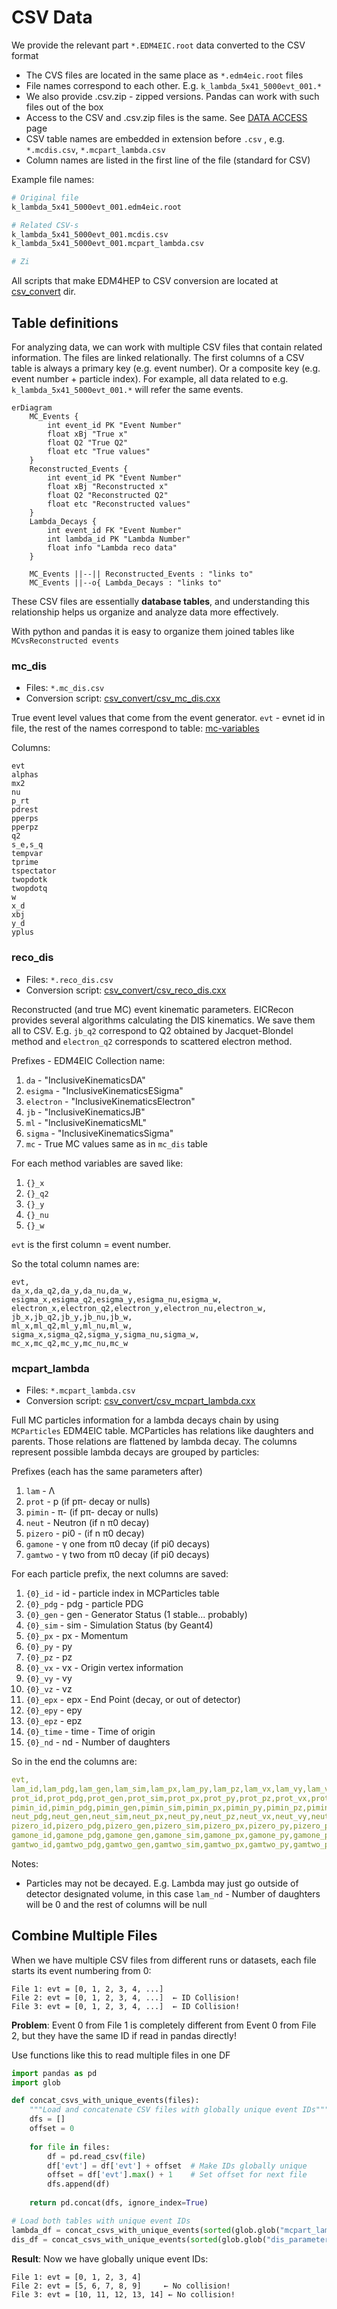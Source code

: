 # CSV Data

We provide the relevant part `*.EDM4EIC.root` data converted to the CSV format 

- The CVS files are located in the same place as `*.edm4eic.root` files
- File names correspond to each other. E.g. `k_lambda_5x41_5000evt_001.*`
- We also provide .csv.zip - zipped versions. Pandas can work with such files out of the box
- Access to the CSV and .csv.zip files is the same. See [DATA ACCESS](data) page
- CSV table names are embedded in extension before `.csv` , 
  e.g. `*.mcdis.csv`, `*.mcpart_lambda.csv`
- Column names are listed in the first line of the file (standard for CSV)

Example file names: 

```bash
# Original file
k_lambda_5x41_5000evt_001.edm4eic.root

# Related CSV-s
k_lambda_5x41_5000evt_001.mcdis.csv
k_lambda_5x41_5000evt_001.mcpart_lambda.csv

# Zi
```

All scripts that make EDM4HEP to CSV conversion are located at 
[csv_convert](https://github.com/JeffersonLab/meson-structure/tree/main/csv_convert) dir.

## Table definitions
 
For analyzing data, we can work with multiple CSV files that contain related information.
The files are linked relationally. The first columns of a CSV table is always 
a primary key (e.g. event number). Or a composite key (e.g. event number + particle index). 
For example, all data related to e.g. `k_lambda_5x41_5000evt_001.*` 
will refer the same events. 

```mermaid
erDiagram
    MC_Events {
        int event_id PK "Event Number"
        float xBj "True x"
        float Q2 "True Q2"
        float etc "True values"
    }
    Reconstructed_Events {
        int event_id PK "Event Number"
        float xBj "Reconstructed x"
        float Q2 "Reconstructed Q2"
        float etc "Reconstructed values"
    }
    Lambda_Decays {
        int event_id FK "Event Number"
        int lambda_id PK "Lambda Number"
        float info "Lambda reco data"
    }

    MC_Events ||--|| Reconstructed_Events : "links to"
    MC_Events ||--o{ Lambda_Decays : "links to"
```
These CSV files are essentially **database tables**, 
and understanding this relationship helps us organize and analyze data more effectively.

With python and pandas it is easy to organize them joined tables like 
`MCvsReconstructed events`

### mc_dis

- Files: `*.mc_dis.csv`
- Conversion script: [csv_convert/csv_mc_dis.cxx](https://github.com/JeffersonLab/meson-structure/blob/main/csv_convert/csv_mc_dis.cxx)

True event level values that come from the event generator.
`evt` - evnet id in file, the rest of the names correspond to table: 
[mc-variables](mc-variables)

Columns: 

```
evt
alphas
mx2
nu
p_rt
pdrest
pperps
pperpz
q2
s_e,s_q
tempvar
tprime
tspectator
twopdotk
twopdotq
w
x_d
xbj
y_d
yplus
```

### reco_dis

- Files: `*.reco_dis.csv`
- Conversion script: [csv_convert/csv_reco_dis.cxx](https://github.com/JeffersonLab/meson-structure/blob/main/csv_convert/csv_reco_dis.cxx)

Reconstructed (and true MC) event kinematic parameters. 
EICRecon provides several algorithms calculating the DIS kinematics. 
We save them all to CSV. E.g. `jb_q2` correspond to Q2 obtained by Jacquet-Blondel method
and `electron_q2` corresponds to scattered electron method. 

Prefixes - EDM4EIC Collection name: 

1. `da`       - "InclusiveKinematicsDA"
2. `esigma`   - "InclusiveKinematicsESigma"
3. `electron` - "InclusiveKinematicsElectron"
4. `jb`       - "InclusiveKinematicsJB"
5. `ml`       - "InclusiveKinematicsML"
6. `sigma`    - "InclusiveKinematicsSigma"
7. `mc`       - True MC values same as in `mc_dis` table

For each method variables are saved like: 

1. `{}_x`
2. `{}_q2`
3. `{}_y`
4. `{}_nu`
5. `{}_w`

`evt` is the first column = event number. 

So the total column names are:

```
evt,
da_x,da_q2,da_y,da_nu,da_w,
esigma_x,esigma_q2,esigma_y,esigma_nu,esigma_w,
electron_x,electron_q2,electron_y,electron_nu,electron_w,
jb_x,jb_q2,jb_y,jb_nu,jb_w,
ml_x,ml_q2,ml_y,ml_nu,ml_w,
sigma_x,sigma_q2,sigma_y,sigma_nu,sigma_w,
mc_x,mc_q2,mc_y,mc_nu,mc_w
```

### mcpart_lambda

- Files: `*.mcpart_lambda.csv`
- Conversion script: [csv_convert/csv_mcpart_lambda.cxx](https://github.com/JeffersonLab/meson-structure/blob/main/csv_convert/csv_mcpart_lambda.cxx)

Full MC particles information for a lambda decays chain by using `MCParticles` EDM4EIC table. 
MCParticles has relations like daughters and parents. Those relations are 
flattened by lambda decay. 
The columns represent possible lambda decays are grouped by particles: 

Prefixes (each has the same parameters after)

1. `lam` - Λ 
2. `prot` - p (if pπ- decay or nulls)
3. `pimin` - π- (if pπ- decay or nulls)
4. `neut` - Neutron (if n π0 decay)
5. `pizero` - pi0 - (if n π0 decay)
6. `gamone` - γ one from π0 decay (if pi0 decays)
7. `gamtwo` - γ two from π0 decay (if pi0 decays)

For each particle prefix, the next columns are saved: 

1.  `{0}_id`     -   id - particle index in MCParticles table
2.  `{0}_pdg`    -   pdg - particle PDG
3.  `{0}_gen`    -   gen - Generator Status (1 stable... probably)
4.  `{0}_sim`    -   sim - Simulation Status (by Geant4)
5.  `{0}_px`     -   px - Momentum
6.  `{0}_py`     -   py
7.  `{0}_pz`     -   pz
8.  `{0}_vx`     -   vx - Origin vertex information
9.  `{0}_vy`     -   vy
10. `{0}_vz`     -   vz
11. `{0}_epx`    -   epx - End Point (decay, or out of detector)
12. `{0}_epy`    -   epy
13. `{0}_epz`    -   epz
14. `{0}_time`   -   time - Time of origin
15. `{0}_nd`     -   nd - Number of daughters

So in the end the columns are: 

```yaml
evt,
lam_id,lam_pdg,lam_gen,lam_sim,lam_px,lam_py,lam_pz,lam_vx,lam_vy,lam_vz,lam_epx,lam_epy,lam_epz,lam_time,lam_nd,
prot_id,prot_pdg,prot_gen,prot_sim,prot_px,prot_py,prot_pz,prot_vx,prot_vy,prot_vz,prot_epx,prot_epy,prot_epz,prot_time,prot_nd,
pimin_id,pimin_pdg,pimin_gen,pimin_sim,pimin_px,pimin_py,pimin_pz,pimin_vx,pimin_vy,pimin_vz,pimin_epx,pimin_epy,pimin_epz,pimin_time,pimin_nd,neut_id,
neut_pdg,neut_gen,neut_sim,neut_px,neut_py,neut_pz,neut_vx,neut_vy,neut_vz,neut_epx,neut_epy,neut_epz,neut_time,neut_nd,
pizero_id,pizero_pdg,pizero_gen,pizero_sim,pizero_px,pizero_py,pizero_pz,pizero_vx,pizero_vy,pizero_vz,pizero_epx,pizero_epy,pizero_epz,pizero_time,pizero_nd,
gamone_id,gamone_pdg,gamone_gen,gamone_sim,gamone_px,gamone_py,gamone_pz,gamone_vx,gamone_vy,gamone_vz,gamone_epx,gamone_epy,gamone_epz,gamone_time,gamone_nd,
gamtwo_id,gamtwo_pdg,gamtwo_gen,gamtwo_sim,gamtwo_px,gamtwo_py,gamtwo_pz,gamtwo_vx,gamtwo_vy,gamtwo_vz,gamtwo_epx,gamtwo_epy,gamtwo_epz,gamtwo_time,gamtwo_nd
```

Notes:

- Particles may not be decayed. E.g. Lambda may just go outside of detector designated volume, 
  in this case `lam_nd` - Number of daughters will be 0 and the rest of columns will be null 


## Combine Multiple Files

When we have multiple CSV files from different runs or datasets, 
each file starts its event numbering from 0:

```
File 1: evt = [0, 1, 2, 3, 4, ...]
File 2: evt = [0, 1, 2, 3, 4, ...]  ← ID Collision!
File 3: evt = [0, 1, 2, 3, 4, ...]  ← ID Collision!
```

**Problem**: Event 0 from File 1 is completely different from Event 0 from File 2, 
but they have the same ID if read in pandas directly!

Use functions like this to read multiple files in one DF

```python
import pandas as pd
import glob

def concat_csvs_with_unique_events(files):
    """Load and concatenate CSV files with globally unique event IDs"""
    dfs = []
    offset = 0
    
    for file in files:
        df = pd.read_csv(file)
        df['evt'] = df['evt'] + offset  # Make IDs globally unique
        offset = df['evt'].max() + 1    # Set offset for next file
        dfs.append(df)
    
    return pd.concat(dfs, ignore_index=True)

# Load both tables with unique event IDs
lambda_df = concat_csvs_with_unique_events(sorted(glob.glob("mcpart_lambda*.csv")))
dis_df = concat_csvs_with_unique_events(sorted(glob.glob("dis_parameters*.csv")))
```

**Result**: Now we have globally unique event IDs:
```
File 1: evt = [0, 1, 2, 3, 4]
File 2: evt = [5, 6, 7, 8, 9]     ← No collision!  
File 3: evt = [10, 11, 12, 13, 14] ← No collision!
```
